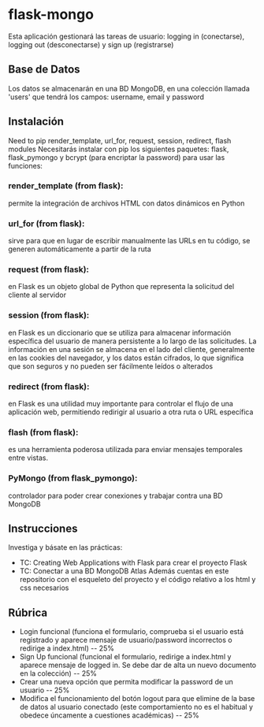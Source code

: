 # flask-mongo
Esta aplicación gestionará las tareas de usuario: logging in (conectarse), logging out (desconectarse) y sign up (registrarse)

## Base de Datos
Los datos se almacenarán en una BD MongoDB, en una colección llamada 'users' que tendrá los campos: username, email y password

## Instalación
Need to pip render_template, url_for, request, session, redirect, flash modules
Necesitarás instalar con pip los siguientes paquetes: flask, flask_pymongo y bcrypt (para encriptar la password) para usar las funciones:
### render_template (from flask): 
permite la integración de archivos HTML con datos dinámicos en Python
### url_for (from flask): 
sirve para que en lugar de escribir manualmente las URLs en tu código, se generen automáticamente a partir de la ruta
### request (from flask): 
en Flask es un objeto global de Python que representa la solicitud del cliente al servidor
### session (from flask): 
en Flask es un diccionario que se utiliza para almacenar información específica del usuario de manera persistente a lo largo de las solicitudes. La información en una sesión se almacena en el lado del cliente, generalmente en las cookies del navegador, y los datos están cifrados, lo que significa que son seguros y no pueden ser fácilmente leídos o alterados
### redirect (from flask): 
en Flask es una utilidad muy importante para controlar el flujo de una aplicación web, permitiendo redirigir al usuario a otra ruta o URL específica
### flash (from flask): 
es una herramienta poderosa utilizada para enviar mensajes temporales entre vistas.

### PyMongo (from flask_pymongo): 
controlador para poder crear conexiones y trabajar contra una BD MongoDB

## Instrucciones
Investiga y básate en las prácticas: 
- TC: Creating Web Applications with Flask para crear el proyecto Flask
- TC: Conectar a una BD MongoDB Atlas
Además cuentas en este repositorio con el esqueleto del proyecto y el código relativo a los html y css necesarios

## Rúbrica
- Login funcional (funciona el formulario, comprueba si el usuario está registrado y aparece mensaje de usuario/password incorrectos o redirige a index.html) -- 25%
- Sign Up funcional (funcional el formulario, redirige a index.html y aparece mensaje de logged in. Se debe dar de alta un nuevo documento en la colección) -- 25%
- Crear una nueva opción que permita modificar la password de un usuario -- 25%
- Modifica el funcionamiento del botón logout para que elimine de la base de datos al usuario conectado (este comportamiento no es el habitual y obedece úncamente a cuestiones académicas) -- 25%



